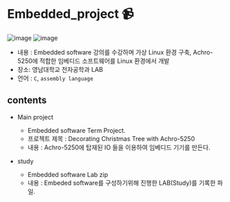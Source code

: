 # Embedded_project :video_camera:

![image](https://user-images.githubusercontent.com/71176000/122844502-c31eb480-d33c-11eb-8aa7-f9a6a238e490.png)
![image](https://user-images.githubusercontent.com/71176000/122844727-3f18fc80-d33d-11eb-9b47-601551ff9b04.png)


- 내용 : Embedded software 강의를 수강하며 가상 Linux 환경 구축,  Achro-5250에 적합한 임베디드 소프트웨어를 Linux 환경에서 개발    
- 장소: 영남대학교 전자공학과 LAB
- 언어 : ```C```, ```assembly language```

## contents

* Main project 
  - Embedded software Term Project. 
  - 프로젝트 제목 : Decorating Christmas Tree with Achro-5250
  - 내용 : Achro-5250에 탑재된 IO 들을 이용하여 임베디드 기기를 만든다.


* study
  - Embedded software Lab zip
  - 내용 : Embeded software를 구성하기위해 진행한 LAB(Study)를 기록한 파일.
